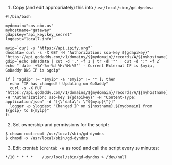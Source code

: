 1. Copy (and edit appropriately) this into `/usr/local/sbin/gd-dyndns`:

```
#!/bin/bash

mydomain="sos-obx.us"
myhostname="gateway"
gdapikey="api_key:key_secret"
logdest="local7.info"

myip=`curl -s "https://api.ipify.org"`
dnsdata=`curl -s -X GET -H "Authorization: sso-key ${gdapikey}" "https://api.godaddy.com/v1/domains/${mydomain}/records/A/${myhostname}"`
gdip=`echo $dnsdata | cut -d ',' -f 1 | tr -d '"' | cut -d ":" -f 2`
echo "`date '+%Y-%m-%d %H:%M:%S'` - Current External IP is $myip, GoDaddy DNS IP is $gdip"

if [ "$gdip" != "$myip" -a "$myip" != "" ]; then
  echo "IP has changed!! Updating on GoDaddy"
  curl -s -X PUT "https://api.godaddy.com/v1/domains/${mydomain}/records/A/${myhostname}" -H "Authorization: sso-key ${gdapikey}" -H "Content-Type: application/json" -d "[{\"data\": \"${myip}\"}]"
  logger -p $logdest "Changed IP on ${hostname}.${mydomain} from ${gdip} to ${myip}"
fi
```
2. Set ownership and permissions for the script: 

```
$ chown root:root /usr/local/sbin/gd-dyndns
$ chmod +x /usr/local/sbin/gd-dyndns
```

3. Edit crontab (`crontab -e` as root) and call the script every `10` minutes:

```
*/10 * * * *    /usr/local/sbin/gd-dyndns > /dev/null
```

